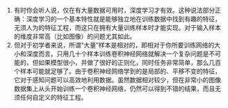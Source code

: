 1. 有时你会听人说，仅在有大量数据可用时，深度学习才有效。这种说法部分正确：深度学习的一个基本特性就是能够独立地在训练数据中找到有趣的特征，无须人为的特征工程，而这只在拥有大量训练样本时才能实现。对于输入样本的维度非常高（比如图像）的问题尤其如此。
2. 但对于初学者来说，所谓“大量”样本是相对的，即相对于你所要训练网络的大小和深度而言。只用几十个样本训练卷积神经网络就解决一个复杂问题是不可能的，但如果模型很小，并做了很好的正则化，同时任务非常简单，那么几百个样本可能就足够了。由于卷积神经网络学到的是局部的、平移不变的特征，它对于感知问题可以高效地利用数据。虽然数据相对较少，但在非常小的图像数据集上从头开始训练一个卷积神经网络，仍然可以得到不错的结果，而且无须任何自定义的特征工程。